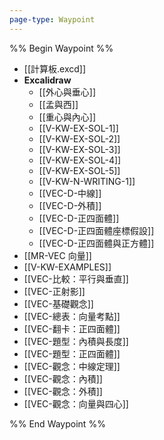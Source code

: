 ```yaml
---
page-type: Waypoint
---
```

%% Begin Waypoint %%
- [[計算板.excd]]
- **Excalidraw**
	- [[外心與垂心]]
	- [[孟與西]]
	- [[重心與內心]]
	- [[V-KW-EX-SOL-1]]
	- [[V-KW-EX-SOL-2]]
	- [[V-KW-EX-SOL-3]]
	- [[V-KW-EX-SOL-4]]
	- [[V-KW-EX-SOL-5]]
	- [[V-KW-N-WRITING-1]]
	- [[VEC-D-中線]]
	- [[VEC-D-外積]]
	- [[VEC-D-正四面體]]
	- [[VEC-D-正四面體座標假設]]
	- [[VEC-D-正四面體與正方體]]
- [[MR-VEC 向量]]
- [[V-KW-EXAMPLES]]
- [[VEC-比較：平行與垂直]]
- [[VEC-正射影]]
- [[VEC-基礎觀念]]
- [[VEC-總表：向量考點]]
- [[VEC-翻卡：正四面體]]
- [[VEC-題型：內積與長度]]
- [[VEC-題型：正四面體]]
- [[VEC-觀念：中線定理]]
- [[VEC-觀念：內積]]
- [[VEC-觀念：外積]]
- [[VEC-觀念：向量與四心]]

%% End Waypoint %%